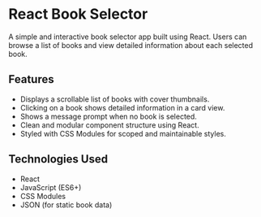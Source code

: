 # React Book Selector

A simple and interactive book selector app built using React. Users can browse a list of books and view detailed information about each selected book.

## Features

- Displays a scrollable list of books with cover thumbnails.
- Clicking on a book shows detailed information in a card view.
- Shows a message prompt when no book is selected.
- Clean and modular component structure using React.
- Styled with CSS Modules for scoped and maintainable styles.

## Technologies Used

- React
- JavaScript (ES6+)
- CSS Modules
- JSON (for static book data)
